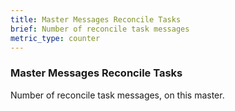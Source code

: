 ```yaml
---
title: Master Messages Reconcile Tasks
brief: Number of reconcile task messages
metric_type: counter
---
```

### Master Messages Reconcile Tasks

Number of reconcile task messages, on this master.